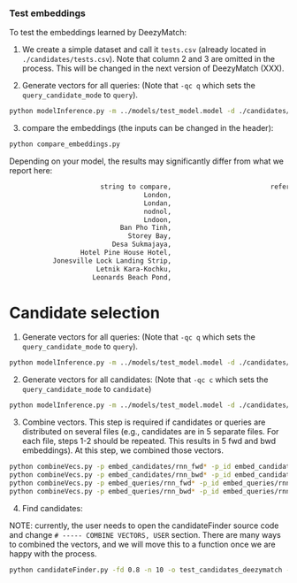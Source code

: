 ### Test embeddings

To test the embeddings learned by DeezyMatch:

1. We create a simple dataset and call it `tests.csv` (already located in `./candidates/tests.csv`). Note that column 2 and 3 are omitted in the process. This will be changed in the next version of DeezyMatch (XXX).

2. Generate vectors for all queries: (Note that `-qc q` which sets the `query_candidate_mode` to `query`).

```bash
python modelInference.py -m ../models/test_model.model -d ./candidates/tests.csv -v ../vocabs/test_model.pickle -i ../input_dfm.yaml -n 10000 -mode generate_vectors -qc q
``` 

3. compare the embeddings (the inputs can be changed in the header):

```bash
python compare_embeddings.py
```

Depending on your model, the results may significantly differ from what we report here:

```bash
                       string to compare,                         reference string, l2_norm
                                  London,                                   London, 0.0
                                  Londan,                                   London, 0.046379465609788895
                                  nodnol,                                   London, 0.8457154035568237
                                  Lndoon,                                   London, 0.25316423177719116
                            Ban Pho Tinh,                                   London, 1.9595017433166504
                              Storey Bay,                                   London, 2.2820239067077637
                          Desa Sukmajaya,                                   London, 2.0710322856903076
                  Hotel Pine House Hotel,                                   London, 1.3341679573059082
           Jonesville Lock Landing Strip,                                   London, 1.1363288164138794
                      Letnik Kara-Kochku,                                   London, 1.0316883325576782
                     Leonards Beach Pond,                                   London, 0.49187901616096497
```

# Candidate selection

1. Generate vectors for all queries: (Note that `-qc q` which sets the `query_candidate_mode` to `query`).

```bash
python modelInference.py -m ../models/test_model.model -d ./candidates/tests.csv -v ../vocabs/test_model.pickle -i ../input_dfm.yaml -n 10000 -mode generate_vectors -qc q
``` 

2. Generate vectors for all candidates: (Note that `-qc c` which sets the `query_candidate_mode` to `candidate`)

```bash
python modelInference.py -m ../models/test_model.model -d ./candidates/tests.csv -v ../vocabs/test_model.pickle -i ../input_dfm.yaml -n 10000 -mode generate_vectors -qc c
``` 

3. Combine vectors. This step is required if candidates or queries are distributed on several files (e.g., candidates are in 5 separate files. For each file, steps 1-2 should be repeated. This results in 5 fwd and bwd embeddings). At this step, we combined those vectors.

```bash
python combineVecs.py -p embed_candidates/rnn_fwd* -p_id embed_candidates/rnn_indxs_0 -df df/candidates.df -n candidates_fwd -o combined
python combineVecs.py -p embed_candidates/rnn_bwd* -p_id embed_candidates/rnn_indxs_0 -df df/candidates.df -n candidates_bwd -o combined
python combineVecs.py -p embed_queries/rnn_fwd* -p_id embed_queries/rnn_indxs_0 -df df/queries.df -n queries_fwd -o combined
python combineVecs.py -p embed_queries/rnn_bwd* -p_id embed_queries/rnn_indxs_0 -df df/queries.df -n queries_bwd -o combined
```

4. Find candidates:

NOTE: currently, the user needs to open the candidateFinder source code and change `# ----- COMBINE VECTORS, USER` section. There are many ways to combined the vectors, and we will move this to a function once we are happy with the process.

```bash
python candidateFinder.py -fd 0.8 -n 10 -o test_candidates_deezymatch -sz 4
```

